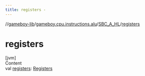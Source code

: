 ```yaml
---
title: registers -
---
```

//[gameboy-lib](../../index.md)/[gameboy.cpu.instructions.alu](../index.md)/[SBC_A_HL](index.md)/[registers](registers.md)



# registers  
[jvm]  
Content  
val [registers](registers.md): [Registers](../../gameboy.cpu/-registers/index.md)  



